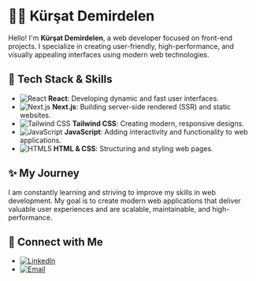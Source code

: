 # 👨‍💻 Kürşat Demirdelen

Hello! I'm **Kürşat Demirdelen**, a web developer focused on front-end projects. I specialize in creating user-friendly, high-performance, and visually appealing interfaces using modern web technologies.

## 🚀 Tech Stack & Skills

- ![React](https://img.shields.io/badge/-React-61DAFB?style=flat&logo=react&logoColor=black) **React**: Developing dynamic and fast user interfaces.
- ![Next.js](https://img.shields.io/badge/-Next.js-000000?style=flat&logo=next.js&logoColor=white) **Next.js**: Building server-side rendered (SSR) and static websites.
- ![Tailwind CSS](https://img.shields.io/badge/-Tailwind%20CSS-38B2AC?style=flat&logo=tailwindcss&logoColor=white) **Tailwind CSS**: Creating modern, responsive designs.
- ![JavaScript](https://img.shields.io/badge/-JavaScript-F7DF1E?style=flat&logo=javascript&logoColor=black) **JavaScript**: Adding interactivity and functionality to web applications.
- ![HTML5](https://img.shields.io/badge/-HTML5-E34F26?style=flat&logo=html5&logoColor=white) **HTML & CSS**: Structuring and styling web pages.

## ✨ My Journey

I am constantly learning and striving to improve my skills in web development. My goal is to create modern web applications that deliver valuable user experiences and are scalable, maintainable, and high-performance.

## 🔗 Connect with Me

- [![LinkedIn](https://img.shields.io/badge/LinkedIn-%230A66C2?style=flat&logo=linkedin&logoColor=white)](https://www.linkedin.com/in/kursatdemirdelen)    
- [![Email](https://img.shields.io/badge/Email-%23D14836?style=flat&logo=gmail&logoColor=white)](mailto:mods3@hotmail.com)

  
